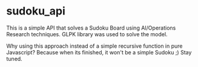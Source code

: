 # sudoku_api

This is a simple API that solves a Sudoku Board using AI/Operations Research techniques.
GLPK library was used to solve the model.

Why using this approach instead of a simple recursive function in pure Javascript? Because when its finished, it won't be a simple Sudoku ;)
Stay tuned.
